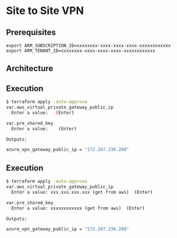 # Site to Site VPN

## Prerequisites
```shell
export ARM_SUBSCRIPTION_ID=xxxxxxxx-xxxx-xxxx-xxxx-xxxxxxxxxxxx
export ARM_TENANT_ID=xxxxxxxx-xxxx-xxxx-xxxx-xxxxxxxxxxxx
```

## Architecture


## Execution
```sh
$ terraform apply -auto-approve
var.aws_virtual_private_gateway_public_ip
  Enter a value:   (Enter)

var.pre_shared_key
  Enter a value:    (Enter)

Outputs:

azure_vpn_gateway_public_ip = "172.207.236.208"
```


## Execution
```sh
$ terraform apply -auto-approve
var.aws_virtual_private_gateway_public_ip
  Enter a value: xxx.xxx.xxx.xxx (get from aws)  (Enter)

var.pre_shared_key
  Enter a value: xxxxxxxxxxxx (get from aws)  (Enter)

Outputs:

azure_vpn_gateway_public_ip = "172.207.236.208"
```